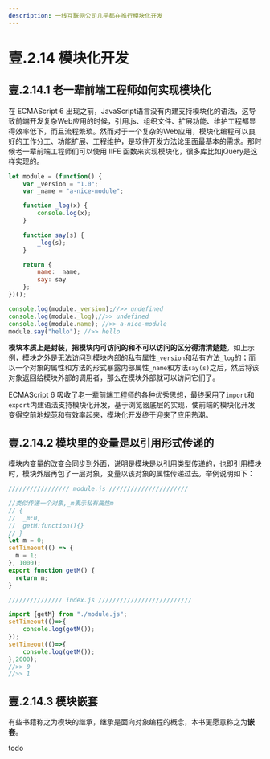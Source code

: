 ```yaml
---
description: 一线互联网公司几乎都在推行模块化开发
---
```


# 壹.2.14 模块化开发

## 壹.2.14.1 老一辈前端工程师如何实现模块化

在 ECMAScript 6 出现之前，JavaScript语言没有内建支持模块化的语法，这导致前端开发复杂Web应用的时候，引用.js、组织文件、扩展功能、维护工程都显得效率低下，而且流程繁琐。然而对于一个复杂的Web应用，模块化编程可以良好的工作分工、功能扩展、工程维护，是软件开发方法论里面最基本的需求。那时候老一辈前端工程师们可以使用 IIFE 函数来实现模块化，很多库比如jQuery是这样实现的。

```javascript
let module = (function() {
    var _version = "1.0"; 
    var _name = "a-nice-module";

    function _log(x) {
        console.log(x);
    }

    function say(s) {
        _log(s);
    }

    return {
        name: _name,
        say: say
    };
})();

console.log(module._version);//>> undefined
console.log(module._log);//>> undefined
console.log(module.name); //>> a-nice-module
module.say("hello"); //>> hello
```

**模块本质上是封装，把模块内可访问的和不可以访问的区分得清清楚楚**。如上示例，模块之外是无法访问到模块内部的私有属性`_version`和私有方法`_log`的；而以一个对象的属性和方法的形式暴露内部属性`_name`和方法`say(s)`之后，然后将该对象返回给模块外部的调用者，那么在模块外部就可以访问它们了。

ECMAScript 6 吸收了老一辈前端工程师的各种优秀思想，最终采用了`import`和`export`内建语法支持模块化开发，基于浏览器底层的实现，使前端的模块化开发变得空前地规范和有效率起来，模块化开发终于迎来了应用热潮。

## 壹.2.14.2 模块里的变量是以引用形式传递的

模块内变量的改变会同步到外面，说明是模块是以引用类型传递的，也即引用模块时，模块外层再包了一层对象，变量以该对象的属性传递过去。举例说明如下：

```javascript
///////////////// module.js //////////////////////

//类似传递一个对象,_m表示私有属性m
// {
//  _m:0,
//  getM:function(){}
// }
let m = 0;
setTimeout(() => {
  m = 1;
}, 1000);
export function getM() {
  return m;
}
```

```javascript
/////////////// index.js //////////////////////////

import {getM} from "./module.js";
setTimeout(()=>{
    console.log(getM());
});
setTimeout(()=>{
    console.log(getM());
},2000);
//>> 0
//>> 1
```

## 壹.2.14.3 模块嵌套

有些书籍称之为模块的继承，继承是面向对象编程的概念，本书更愿意称之为**嵌套**。

todo


